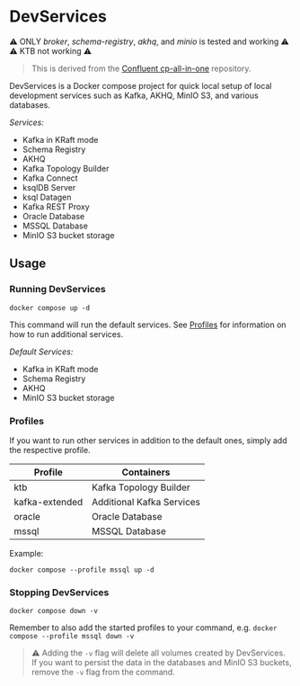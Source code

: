 # DevServices

:warning: ONLY *broker*, *schema-registry*, *akhq*, and *minio* is tested and working :warning:
:warning: KTB not working :warning:

> This is derived from the [Confluent cp-all-in-one](https://github.com/confluentinc/cp-all-in-one) repository.

DevServices is a Docker compose project for quick local setup of local development services such as Kafka, AKHQ, MinIO S3, and various databases.

*Services:*

- Kafka in KRaft mode
- Schema Registry
- AKHQ
- Kafka Topology Builder
- Kafka Connect
- ksqlDB Server
- ksql Datagen
- Kafka REST Proxy
- Oracle Database
- MSSQL Database
- MinIO S3 bucket storage

## Usage

### Running DevServices

```
docker compose up -d
```

This command will run the default services.
See [Profiles](#profiles) for information on how to run additional services.

*Default Services:*

- Kafka in KRaft mode
- Schema Registry
- AKHQ
- MinIO S3 bucket storage

### Profiles

If you want to run other services in addition to the default ones, simply add the respective profile. 

| Profile           | Containers                |
|-------------------|---------------------------|
| ktb               | Kafka Topology Builder    |
| kafka-extended    | Additional Kafka Services |
| oracle            | Oracle Database           |
| mssql             | MSSQL Database            |

Example:

```
docker compose --profile mssql up -d
```

### Stopping DevServices

```
docker compose down -v
```

Remember to also add the started profiles to your command, e.g. `docker compose --profile mssql down -v`

> :warning: Adding the `-v` flag will delete all volumes created by DevServices.
If you want to persist the data in the databases and MinIO S3 buckets, remove the `-v` flag from the command.